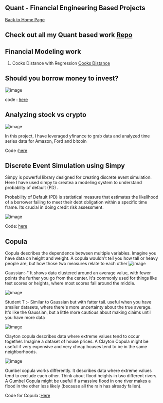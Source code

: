 ## Quant - Financial Engineering Based Projects 

 [Back to Home Page](https://parthdave111.github.io/)


## Check out all my Quant based work [Repo](https://github.com/ParthDave111/Quant-and-Finance-File)

## Financial Modeling work 

1. Cooks Distance with Regression [Cooks Distance](https://github.com/ParthDave111/ParthDave111.github.io/blob/main/assets/Financial%20and%20Quant/Cooksdistance.md)


## Should you borrow money to invest?
![image](https://github.com/ParthDave111/ParthDave111.github.io/assets/123885634/c5d0e383-a654-4db7-9d08-c976171de33a)

code : [here](https://github.com/ParthDave111/financial-engineering-/blob/main/equity_lending_app.ipynb)

## Analyzing stock vs crypto 
![image](https://github.com/ParthDave111/ParthDave111.github.io/assets/123885634/14262b1c-1943-4fde-842d-8cdedf03e792)

In this project, I have leveraged yfinance to grab data and analyzed time series data for Amazon, Ford and bitcoin 

Code :[here](https://github.com/ParthDave111/financial-engineering-/blob/main/Analyzing_price_Stocks_and_crypto_.ipynb)

## Discrete Event Simulation using Simpy 

Simpy is powerful library designed for creating discrete event simulation. Here I have used simpy to createa a modeling system to understand probablity of default (PD) . 

Probability of Default (PD) is statistical measure that estimates the likelihood of a borrower failing to meet their debt obligation within a specific time frame. Its crucial in doing credit risk assessment.

![image](https://github.com/user-attachments/assets/103edb12-5244-4945-b1cd-afb1272c4c40)


Code: [here](https://github.com/ParthDave111/Quant-and-Finance-File/blob/main/simpy.ipynb)


## Copula 
 Copula describes the dependence between multiple variables. Imagine you have data on height and weight. A copula wouldn't tell you how tall or heavy people are, but how those two measures relate to each other
![image](https://github.com/ParthDave111/ParthDave111.github.io/assets/123885634/c4f3575f-5fe3-4027-8cad-b9e55eb49b25)


Gaussian:-" It shows data clustered around an average value, with fewer points the further you go from the center. It's commonly used for things like test scores or heights, where most scores fall around the middle.


![image](https://github.com/ParthDave111/ParthDave111.github.io/assets/123885634/a3a1e35c-8afb-4a7e-a920-b4e5396ade80)


Student T :-  Similar to Gaussian but with fatter tail. useful when you have smaller datasets, where there's more uncertainty about the true average. It's like the Gaussian, but a little more cautious about making claims until you have more data


![image](https://github.com/ParthDave111/ParthDave111.github.io/assets/123885634/9a296d0c-2e1f-40b9-a03a-4b9c7524a19e)


Clayton copula describes data where extreme values tend to occur together. Imagine a dataset of house prices. A Clayton Copula might be useful if very expensive and very cheap houses tend to be in the same neighborhoods.


![image](https://github.com/ParthDave111/ParthDave111.github.io/assets/123885634/8824383e-f955-4497-8168-f0dd038f67d0)


Gumbel copula works differently. It describes data where extreme values tend to exclude each other. Think about flood heights in two different rivers. A Gumbel Copula might be useful if a massive flood in one river makes a flood in the other less likely (because all the rain has already fallen).

Code for Copula :[Here](https://github.com/ParthDave111/financial-engineering-/blob/main/Copula_wqu_crt.ipynb)
